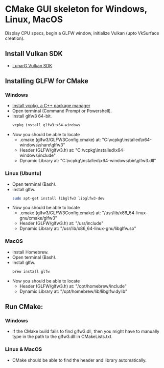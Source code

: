 # CMake GUI skeleton for Windows, Linux, MacOS
Display CPU specs, begin a GLFW window, initialize Vulkan (upto VkSurface creation).
## Install Vulkan SDK
- [LunarG Vulkan SDK](https://vulkan.lunarg.com/)
## Installing GLFW for CMake

### Windows

- [Install vcpkg, a C++ package manager](https://learn.microsoft.com/en-us/vcpkg/get_started/get-started?pivots=shell-powershell)
- Open terminal (Command Prompt or Powershell).
- Install glfw3 64-bit.
   ```bash
   vcpkg install glfw3:x64-windows
- Now you should be able to locate
   - .cmake (glfw3/GLFW3Config.cmake) at: "C:\vcpkg\installed\x64-windows\share\glfw3"
   - Header (GLFW/glfw3.h) at: "C:\vcpkg\installed\x64-windows\include"
   - Dynamic Library at: "C:\vcpkg\installed\x64-windows\bin\glfw3.dll"
### Linux (Ubuntu)
- Open terminal (Bash).
- Install glfw.
   ```bash
   sudo apt-get install libglfw3 libglfw3-dev
- Now you should be able to locate
   - .cmake (glfw3/GLFW3Config.cmake) at: "/usr/lib/x86_64-linux-gnu/cmake/glfw3"
   - Header (GLFW/glfw3.h) at: "/usr/include"
   - Dynamic Library at: "/usr/lib/x86_64-linux-gnu/libglfw.so"

### MacOS
- Install Homebrew.
- Open terminal (Bash).
- Install glfw.
   ```bash
   brew install glfw
- Now you should be able to locate
   - Header (GLFW/glfw3.h) at: "/opt/homebrew/include"
   - Dynamic Library at: "/opt/homebrew/lib/libglfw.dylib"

## Run CMake:
### Windows
- If the CMake build fails to find glfw3.dll, then you might have to manually type in the path to the glfw3.dll in CMakeLists.txt.
### Linux & MacOS
- CMake should be able to find the header and library automatically.
